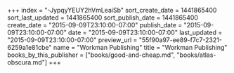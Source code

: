 +++
index = "-JypqyYEUY2hVmLeaiSb"
sort_create_date = 1441865400
sort_last_updated = 1441865400
sort_publish_date = 1441865400
create_date = "2015-09-09T23:10:00-07:00"
publish_date = "2015-09-09T23:10:00-07:00"
date = "2015-09-09T23:10:00-07:00"
last_updated = "2015-09-09T23:10:00-07:00"
preview_url = "55f90a97-ee89-f7c7-2321-6259a1e81cbe"
name = "Workman Publishing"
title = "Workman Publishing"
books_by_this_publisher = ["books/good-and-cheap.md", "books/atlas-obscura.md"]
+++

